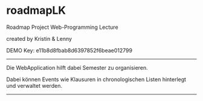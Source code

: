 # roadmapLK
Roadmap Project Web-Programming Lecture

created by Kristin & Lenny

DEMO Key: e11b8d8fbab8d6397852f6beae012799

*****************************************************************

Die WebApplication hilft dabei Semester zu organisieren.

Dabei können Events wie Klausuren in chronologischen Listen
hinterlegt und verwaltet werden.

*****************************************************************
